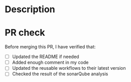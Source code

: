 # Description

# PR check

Before merging this PR, I have verified that:

- [ ] Updated the README if needed
- [ ] Added enough comment in my code
- [ ] Updated the reusable workflows to their latest version
- [ ] Checked the result of the sonarQube analysis
